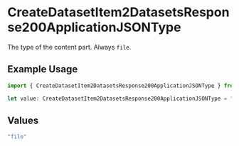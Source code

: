 # CreateDatasetItem2DatasetsResponse200ApplicationJSONType

The type of the content part. Always `file`.

## Example Usage

```typescript
import { CreateDatasetItem2DatasetsResponse200ApplicationJSONType } from "@orq-ai/node/models/operations";

let value: CreateDatasetItem2DatasetsResponse200ApplicationJSONType = "file";
```

## Values

```typescript
"file"
```